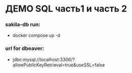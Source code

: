 # ДЕМО  SQL часть1 и часть 2


### sakila-db run:

- docker compose up -d

### url  for dbeaver:

- jdbc:mysql://localhost:3306/?allowPublicKeyRetrieval=true&useSSL=false